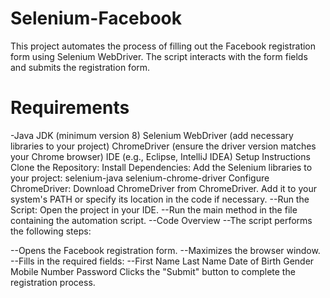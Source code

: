 # Selenium-Facebook
This project automates the process of filling out the Facebook registration form using Selenium WebDriver. The script interacts with the form fields and submits the registration form.

 # Requirements
 -Java JDK (minimum version 8)
Selenium WebDriver (add necessary libraries to your project)
ChromeDriver (ensure the driver version matches your Chrome browser)
IDE (e.g., Eclipse, IntelliJ IDEA)
Setup Instructions
Clone the Repository:
Install Dependencies:
Add the Selenium libraries to your project:
selenium-java
selenium-chrome-driver
Configure ChromeDriver:
Download ChromeDriver from ChromeDriver.
Add it to your system's PATH or specify its location in the code if necessary.
--Run the Script:
Open the project in your IDE.
--Run the main method in the file containing the automation script.
--Code Overview
--The script performs the following steps:

--Opens the Facebook registration form.
--Maximizes the browser window.
--Fills in the required fields:
--First Name
Last Name
Date of Birth
Gender
Mobile Number
Password
Clicks the "Submit" button to complete the registration process.
